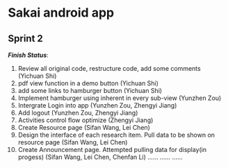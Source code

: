 # Sakai android app
## Sprint 2

_**Finish Status**_:
1. Review all original code, restructure code, add some comments (Yichuan Shi)
2. pdf view function in a demo button (Yichuan Shi)
3. add some links to hamburger button (Yichuan Shi)
4. Implement hamburger using inherent in every sub-view (Yunzhen Zou)
5. Intergrate Login into app (Yunzhen Zou, Zhengyi Jiang)
6. Add logout (Yunzhen Zou, Zhengyi Jiang)
7. Activities control flow optimize (Zhengyi Jiang)
8. Create Resource page (Sifan Wang, Lei Chen)
9. Design the interface of each research item. Pull data to be shown on resource page (Sifan Wang, Lei Chen)
10. Create Announcement page. Attempted pulling data for display(in progess) (Sifan Wang, Lei Chen, Chenfan Li)
......
......
......




